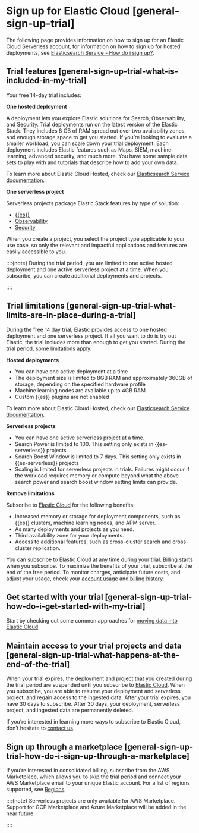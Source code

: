 # Sign up for Elastic Cloud [general-sign-up-trial]

The following page provides information on how to sign up for an Elastic Cloud Serverless account, for information on how to sign up for hosted deployments, see [Elasticsearch Service - How do i sign up?](/deploy-manage/deploy/elastic-cloud/cloud-hosted.md).


## Trial features [general-sign-up-trial-what-is-included-in-my-trial]

Your free 14-day trial includes:

**One hosted deployment**

A deployment lets you explore Elastic solutions for Search, Observability, and Security. Trial deployments run on the latest version of the Elastic Stack. They includes 8 GB of RAM spread out over two availability zones, and enough storage space to get you started. If you’re looking to evaluate a smaller workload, you can scale down your trial deployment. Each deployment includes Elastic features such as Maps, SIEM, machine learning, advanced security, and much more. You have some sample data sets to play with and tutorials that describe how to add your own data.

To learn more about Elastic Cloud Hosted, check our [Elasticsearch Service documentation](https://www.elastic.co/guide/en/cloud/current/ec-getting-started.html).

**One serverless project**

Serverless projects package Elastic Stack features by type of solution:

* [{{es}}](../../../solutions/search.md)
* [Observability](../../../solutions/observability.md)
* [Security](../../../solutions/security/elastic-security-serverless.md)

When you create a project, you select the project type applicable to your use case, so only the relevant and impactful applications and features are easily accessible to you.

::::{note}
During the trial period, you are limited to one active hosted deployment and one active serverless project at a time. When you subscribe, you can create additional deployments and projects.

::::



## Trial limitations [general-sign-up-trial-what-limits-are-in-place-during-a-trial]

During the free 14 day trial, Elastic provides access to one hosted deployment and one serverless project. If all you want to do is try out Elastic, the trial includes more than enough to get you started. During the trial period, some limitations apply.

**Hosted deployments**

* You can have one active deployment at a time
* The deployment size is limited to 8GB RAM and approximately 360GB of storage, depending on the specified hardware profile
* Machine learning nodes are available up to 4GB RAM
* Custom {{es}} plugins are not enabled

To learn more about Elastic Cloud Hosted, check our [Elasticsearch Service documentation](https://www.elastic.co/guide/en/cloud/current/ec-getting-started.html).

**Serverless projects**

* You can have one active serverless project at a time.
* Search Power is limited to 100. This setting only exists in {{es-serverless}} projects
* Search Boost Window is limited to 7 days. This setting only exists in {{es-serverless}} projects
* Scaling is limited for serverless projects in trials. Failures might occur if the workload requires memory or compute beyond what the above search power and search boost window setting limits can provide.

**Remove limitations**

Subscribe to [Elastic Cloud](/deploy-manage/cloud-organization/billing/add-billing-details.md) for the following benefits:

* Increased memory or storage for deployment components, such as {{es}} clusters, machine learning nodes, and APM server.
* As many deployments and projects as you need.
* Third availability zone for your deployments.
* Access to additional features, such as cross-cluster search and cross-cluster replication.

You can subscribe to Elastic Cloud at any time during your trial. [Billing](../../../deploy-manage/cloud-organization/billing/serverless-project-billing-dimensions.md) starts when you subscribe. To maximize the benefits of your trial, subscribe at the end of the free period. To monitor charges, anticipate future costs, and adjust your usage, check your [account usage](/deploy-manage/cloud-organization/billing/monitor-analyze-usage.md) and [billing history](/deploy-manage/cloud-organization/billing/view-billing-history.md).


## Get started with your trial [general-sign-up-trial-how-do-i-get-started-with-my-trial]

Start by checking out some common approaches for [moving data into Elastic Cloud](https://www.elastic.co/guide/en/cloud/current/ec-cloud-ingest-data.html).


## Maintain access to your trial projects and data [general-sign-up-trial-what-happens-at-the-end-of-the-trial]

When your trial expires, the deployment and project that you created during the trial period are suspended until you subscribe to [Elastic Cloud](/deploy-manage/cloud-organization/billing/add-billing-details.md). When you subscribe, you are able to resume your deployment and serverless project, and regain access to the ingested data. After your trial expires, you have 30 days to subscribe. After 30 days, your deployment, serverless project, and ingested data are permanently deleted.

If you’re interested in learning more ways to subscribe to Elastic Cloud, don’t hesitate to [contact us](https://www.elastic.co/contact).


## Sign up through a marketplace [general-sign-up-trial-how-do-i-sign-up-through-a-marketplace]

If you’re interested in consolidated billing, subscribe from the AWS Marketplace, which allows you to skip the trial period and connect your AWS Marketplace email to your unique Elastic account. For a list of regions supported, see [Regions](../../../deploy-manage/deploy/elastic-cloud/regions.md).

::::{note}
Serverless projects are only available for AWS Marketplace. Support for GCP Marketplace and Azure Marketplace will be added in the near future.

::::
